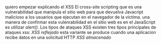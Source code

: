 quiero empezar explicando el  XSS El cross-site scripting que es una vulnerabilidad 
que manipula el sitio web para que devuelva Javacript malicioso a los usuarios que ejecutan en el navegador de la victima.
una manera de confirmar esta vulenrabilidad en el sitio web es en el JavaScript es utilizar *alert()*.
Los tipos de ataques XSS
existen tres tipos principales de ataques xss:
*XSS reflejado* esta variante se produce cuando una aplicacion recibe datos en una solicitud HTTP 
*XSS almacenado* 
